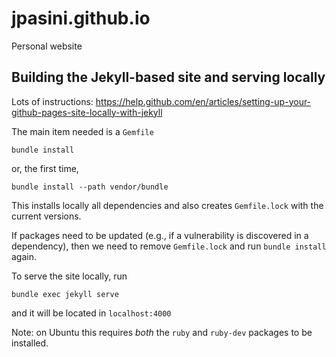 # jpasini.github.io
Personal website

## Building the Jekyll-based site and serving locally

Lots of instructions: https://help.github.com/en/articles/setting-up-your-github-pages-site-locally-with-jekyll

The main item needed is a `Gemfile`

```
bundle install
```
or, the first time,
```
bundle install --path vendor/bundle
```

This installs locally all dependencies and also creates `Gemfile.lock` with the
current versions.

If packages need to be updated (e.g., if a vulnerability is discovered in a
dependency), then we need to remove `Gemfile.lock` and run `bundle install` again.

To serve the site locally, run

```
bundle exec jekyll serve
```

and it will be located in `localhost:4000`

Note: on Ubuntu this requires *both* the `ruby` and `ruby-dev` packages to be
installed.



